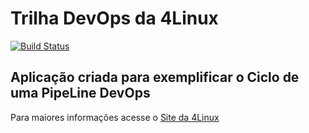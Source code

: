 # Trilha DevOps da 4Linux

<!-- Altere a Flag abaixo com sua URL do Travis -->
[![Build Status](https://travis-ci.com/leandross86/DevOpsLab-HelloWorld.svg?branch=master)](https://travis-ci.com/leandross86/DevOpsLab-HelloWorld)

## Aplicação criada para exemplificar o Ciclo de uma PipeLine DevOps


Para maiores informações acesse o [Site da 4Linux](https://www.4linux.com.br/cursos/devops)
